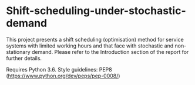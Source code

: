 # Shift-scheduling-under-stochastic-demand
This project presents a shift scheduling (optimisation) method for service systems with limited working hours and that face with stochastic and non-stationary demand. Please refer to the Introduction section of the report for further details. 

Requires Python 3.6.
Style guidelines: PEP8 (https://www.python.org/dev/peps/pep-0008/)


